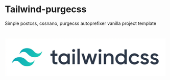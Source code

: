 # Tailwind-purgecss

Simple postcss, cssnano, purgecss autoprefixer vanilla project template

<h1 align="center">
  <img src="/tailwind.png" alt="Tailwind logo" />
</h1>
